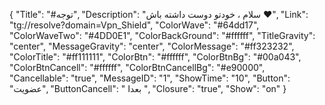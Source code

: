 
{
"Title": "#توجه",
"Description": "سلام ، خودتو دوست داشته باش ❤️",
"Link": "tg://resolve?domain=Vpn_Shield",
"ColorWave": "#64dd17",
"ColorWaveTwo": "#4DD0E1",
"ColorBackGround": "#ffffff",
"TitleGravity": "center",
"MessageGravity": "center",
"ColorMessage": "#ff323232",
"ColorTitle": "#ff111111",
"ColorBtn": "#ffffff",
"ColorBtnBg": "#00a043",
"ColorBtnCancell": "#ffffff",
"ColorBtnCancellBg": "#e90000",
"Cancellable": "true",
"MessageID": "1",
"ShowTime": "10",
"Button": "عضویت",
"ButtonCancell": " بعدا ",
"Closure": "true",
"Show": "on"
}

